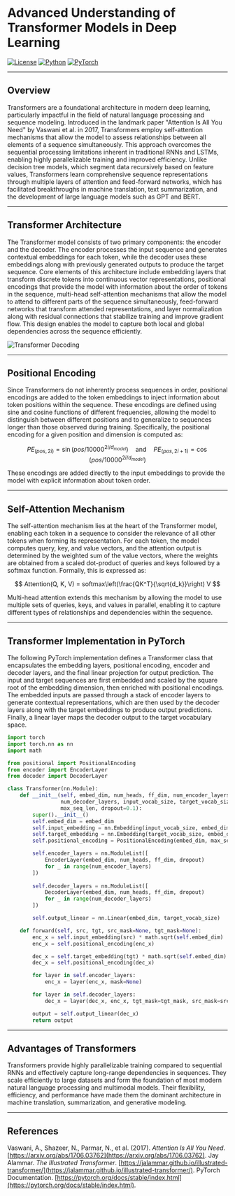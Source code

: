 # Advanced Understanding of Transformer Models in Deep Learning

[![License](https://img.shields.io/badge/License-Apache_2.0-blue.svg)](https://opensource.org/licenses/Apache-2.0) [![Python](https://img.shields.io/badge/Python-3.8+-3776AB.svg?logo=python\&logoColor=white)](https://www.python.org/) [![PyTorch](https://img.shields.io/badge/PyTorch-2.1.0-EE4C2C.svg)](https://pytorch.org/)

---

## Overview

Transformers are a foundational architecture in modern deep learning, particularly impactful in the field of natural language processing and sequence modeling. Introduced in the landmark paper "Attention Is All You Need" by Vaswani et al. in 2017, Transformers employ self-attention mechanisms that allow the model to assess relationships between all elements of a sequence simultaneously. This approach overcomes the sequential processing limitations inherent in traditional RNNs and LSTMs, enabling highly parallelizable training and improved efficiency. Unlike decision tree models, which segment data recursively based on feature values, Transformers learn comprehensive sequence representations through multiple layers of attention and feed-forward networks, which has facilitated breakthroughs in machine translation, text summarization, and the development of large language models such as GPT and BERT.

---

## Transformer Architecture

The Transformer model consists of two primary components: the encoder and the decoder. The encoder processes the input sequence and generates contextual embeddings for each token, while the decoder uses these embeddings along with previously generated outputs to produce the target sequence. Core elements of this architecture include embedding layers that transform discrete tokens into continuous vector representations, positional encodings that provide the model with information about the order of tokens in the sequence, multi-head self-attention mechanisms that allow the model to attend to different parts of the sequence simultaneously, feed-forward networks that transform attended representations, and layer normalization along with residual connections that stabilize training and improve gradient flow. This design enables the model to capture both local and global dependencies across the sequence efficiently.

![Transformer Decoding](https://jalammar.github.io/images/t/transformer_decoding_2.gif)

---

## Positional Encoding

Since Transformers do not inherently process sequences in order, positional encodings are added to the token embeddings to inject information about token positions within the sequence. These encodings are defined using sine and cosine functions of different frequencies, allowing the model to distinguish between different positions and to generalize to sequences longer than those observed during training. Specifically, the positional encoding for a given position and dimension is computed as:

$$
PE_{(pos,2i)} = \sin(pos / 10000^{2i/d_{model}})\quad\text{and}\quad PE_{(pos,2i+1)} = \cos(pos / 10000^{2i/d_{model}})
$$

These encodings are added directly to the input embeddings to provide the model with explicit information about token order.

---

## Self-Attention Mechanism

The self-attention mechanism lies at the heart of the Transformer model, enabling each token in a sequence to consider the relevance of all other tokens when forming its representation. For each token, the model computes query, key, and value vectors, and the attention output is determined by the weighted sum of the value vectors, where the weights are obtained from a scaled dot-product of queries and keys followed by a softmax function. Formally, this is expressed as:

$$
Attention(Q, K, V) = softmax\left(\frac{QK^T}{\sqrt{d_k}}\right) V
$$

Multi-head attention extends this mechanism by allowing the model to use multiple sets of queries, keys, and values in parallel, enabling it to capture different types of relationships and dependencies within the sequence.

---

## Transformer Implementation in PyTorch

The following PyTorch implementation defines a Transformer class that encapsulates the embedding layers, positional encoding, encoder and decoder layers, and the final linear projection for output prediction. The input and target sequences are first embedded and scaled by the square root of the embedding dimension, then enriched with positional encodings. The embedded inputs are passed through a stack of encoder layers to generate contextual representations, which are then used by the decoder layers along with the target embeddings to produce output predictions. Finally, a linear layer maps the decoder output to the target vocabulary space.

```python
import torch
import torch.nn as nn
import math

from positional import PositionalEncoding
from encoder import EncoderLayer
from decoder import DecoderLayer

class Transformer(nn.Module):
    def __init__(self, embed_dim, num_heads, ff_dim, num_encoder_layers,
                 num_decoder_layers, input_vocab_size, target_vocab_size,
                 max_seq_len, dropout=0.1):
        super().__init__()
        self.embed_dim = embed_dim
        self.input_embedding = nn.Embedding(input_vocab_size, embed_dim)
        self.target_embedding = nn.Embedding(target_vocab_size, embed_dim)
        self.positional_encoding = PositionalEncoding(embed_dim, max_seq_len)

        self.encoder_layers = nn.ModuleList([
            EncoderLayer(embed_dim, num_heads, ff_dim, dropout)
            for _ in range(num_encoder_layers)
        ])
        
        self.decoder_layers = nn.ModuleList([
            DecoderLayer(embed_dim, num_heads, ff_dim, dropout)
            for _ in range(num_decoder_layers)
        ])

        self.output_linear = nn.Linear(embed_dim, target_vocab_size)

    def forward(self, src, tgt, src_mask=None, tgt_mask=None):
        enc_x = self.input_embedding(src) * math.sqrt(self.embed_dim)
        enc_x = self.positional_encoding(enc_x)

        dec_x = self.target_embedding(tgt) * math.sqrt(self.embed_dim)
        dec_x = self.positional_encoding(dec_x)

        for layer in self.encoder_layers:
            enc_x = layer(enc_x, mask=None)

        for layer in self.decoder_layers:
            dec_x = layer(dec_x, enc_x, tgt_mask=tgt_mask, src_mask=src_mask)

        output = self.output_linear(dec_x)
        return output
```

---

## Advantages of Transformers

Transformers provide highly parallelizable training compared to sequential RNNs and effectively capture long-range dependencies in sequences. They scale efficiently to large datasets and form the foundation of most modern natural language processing and multimodal models. Their flexibility, efficiency, and performance have made them the dominant architecture in machine translation, summarization, and generative modeling.

---

## References

Vaswani, A., Shazeer, N., Parmar, N., et al. (2017). *Attention Is All You Need*. [https://arxiv.org/abs/1706.03762](https://arxiv.org/abs/1706.03762). Jay Alammar. *The Illustrated Transformer*. [https://jalammar.github.io/illustrated-transformer/](https://jalammar.github.io/illustrated-transformer/). PyTorch Documentation. [https://pytorch.org/docs/stable/index.html](https://pytorch.org/docs/stable/index.html).
